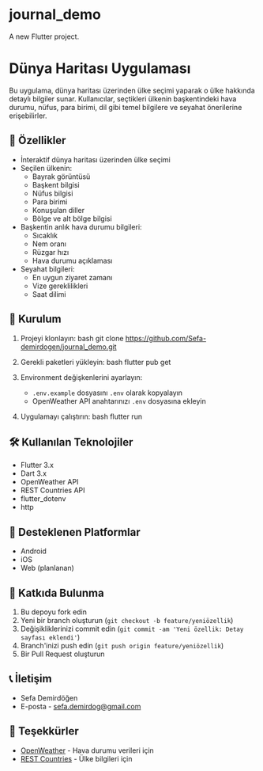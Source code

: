 # journal_demo

A new Flutter project.
# Dünya Haritası Uygulaması

Bu uygulama, dünya haritası üzerinden ülke seçimi yaparak o ülke hakkında detaylı bilgiler sunar. Kullanıcılar, seçtikleri ülkenin başkentindeki hava durumu, nüfus, para birimi, dil gibi temel bilgilere ve seyahat önerilerine erişebilirler.

## 🌟 Özellikler

- İnteraktif dünya haritası üzerinden ülke seçimi
- Seçilen ülkenin:
  - Bayrak görüntüsü
  - Başkent bilgisi
  - Nüfus bilgisi
  - Para birimi
  - Konuşulan diller
  - Bölge ve alt bölge bilgisi
- Başkentin anlık hava durumu bilgileri:
  - Sıcaklık
  - Nem oranı
  - Rüzgar hızı
  - Hava durumu açıklaması
- Seyahat bilgileri:
  - En uygun ziyaret zamanı
  - Vize gereklilikleri
  - Saat dilimi

## 🚀 Kurulum

1. Projeyi klonlayın:
bash
git clone https://github.com/Sefa-demirdogen/journal_demo.git
3. Gerekli paketleri yükleyin:
bash
flutter pub get

4. Environment değişkenlerini ayarlayın:
   - `.env.example` dosyasını `.env` olarak kopyalayın
   - OpenWeather API anahtarınızı `.env` dosyasına ekleyin

5. Uygulamayı çalıştırın:
bash
flutter run


## 🛠️ Kullanılan Teknolojiler

- Flutter 3.x
- Dart 3.x
- OpenWeather API
- REST Countries API
- flutter_dotenv
- http

## 📱 Desteklenen Platformlar

- Android
- iOS
- Web (planlanan)

## 🤝 Katkıda Bulunma

1. Bu depoyu fork edin
2. Yeni bir branch oluşturun (`git checkout -b feature/yeniözellik`)
3. Değişikliklerinizi commit edin (`git commit -am 'Yeni özellik: Detay sayfası eklendi'`)
4. Branch'inizi push edin (`git push origin feature/yeniözellik`)
5. Bir Pull Request oluşturun



## 📞 İletişim

- Sefa Demirdöğen
- E-posta - sefa.demirdog@gmail.com

## 🙏 Teşekkürler

- [OpenWeather](https://openweathermap.org/) - Hava durumu verileri için
- [REST Countries](https://restcountries.com/) - Ülke bilgileri için